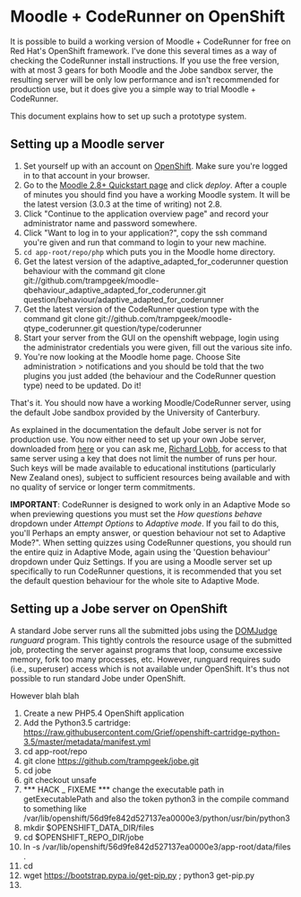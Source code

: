 # Moodle + CodeRunner on OpenShift

It is possible to build a working version of Moodle + CodeRunner for free
on Red Hat's OpenShift framework. I've done this several times as a way
of checking the CodeRunner install instructions. If you use the free
version, with at most 3 gears for both Moodle and the Jobe sandbox server,
the resulting server will be only low performance and isn't recommended
for production use, but it does give you a simple way to trial Moodle + CodeRunner.

This document explains how to set up such a prototype system.

## Setting up a Moodle server

 1. Set yourself up with an account on [OpenShift](https://openshift.redhat.com).
    Make sure you're logged in to that account in your browser.
 1. Go to the [Moodle 2.8+ Quickstart page](https://hub.openshift.com/quickstarts/65-moodle-2-8-1)
    and click *deploy*. After a couple of minutes you should find you have
    a working Moodle system. It will be the latest version (3.0.3 at the time
    of writing) not 2.8.
 1. Click "Continue to the application overview page" and record your administrator
    name and password somewhere.
 1. Click "Want to log in to your application?", copy the ssh command you're
    given and run that command to login to your new machine.
 1. `cd app-root/repo/php` which puts you in the Moodle home directory.
 1. Get the latest version of the adaptive\_adapted\_for\_coderunner question behaviour with the
    command
        git clone git://github.com/trampgeek/moodle-qbehaviour_adaptive_adapted_for_coderunner.git question/behaviour/adaptive_adapted_for_coderunner
 1. Get the latest version of the CodeRunner question type with the command
        git clone git://github.com/trampgeek/moodle-qtype_coderunner.git question/type/coderunner
 1. Start your server from the GUI on the openshift webpage, login using the
    administrator credentials you were given, fill out the various site info.
 1. You're now looking at the Moodle home page. Choose Site administration >
    notifications and you should be told that the two plugins you just
    added (the behaviour and the CodeRunner question type) need to be updated.
    Do it!

That's it. You should now have a working Moodle/CodeRunner server, using the
default Jobe sandbox provided by the University of Canterbury.

As explained in
the documentation the default Jobe server is not for production use.
You now either need to set up
your own Jobe server, downloaded from [here](https://github.com/trampgeek/jobe)
or you can ask me, [Richard Lobb](mailto:richard.lobb@canterbury.ac.nz), for access
to that same server using a key that does not limit the number of runs per hour.
Such keys will be made available to educational institutions (particularly New Zealand ones),
subject to sufficient resources being available and with no quality of service or
longer term commitments.

**IMPORTANT**: CodeRunner is designed to
work only in an Adaptive Mode so when previewing questions
you must set the *How questions behave* dropdown
under *Attempt Options* to *Adaptive mode*. If you fail to do this, you'll
Perhaps an empty answer, or question behaviour not set to Adaptive Mode?". When setting
quizzes using CodeRunner questions, you should run the entire quiz in Adaptive
Mode, again using the 'Question behaviour' dropdown under Quiz Settings. If you
are using a Moodle server set up specifically to run CodeRunner questions, it is
recommended that you set the default question behaviour for the whole site to
Adaptive Mode.

## Setting up a Jobe server on OpenShift

A standard Jobe server runs all the submitted jobs using the
[DOMJudge](http://domjudge.org) *runguard* program. This tightly controls the
resource usage of the submitted job, protecting the server against programs
that loop, consume excessive memory, fork too many processes, etc. However,
runguard requires sudo (i.e., superuser) access which is not available under
OpenShift. It's thus not possible to run standard Jobe under OpenShift.

However blah blah

1. Create a new PHP5.4 OpenShift application
1. Add the Python3.5 cartridge:
https://raw.githubusercontent.com/Grief/openshift-cartridge-python-3.5/master/metadata/manifest.yml
1. cd app-root/repo
1. git clone https://github.com/trampgeek/jobe.git
1. cd jobe
1. git checkout unsafe
1. *** HACK _ FIXEME *** change the executable path in getExecutablePath and also
  the token python3 in the compile command to something like
 /var/lib/openshift/56d9fe842d527137ea0000e3/python/usr/bin/python3
1. mkdir $OPENSHIFT_DATA_DIR/files
1. cd $OPENSHIFT_REPO_DIR/jobe
1. ln -s /var/lib/openshift/56d9fe842d527137ea0000e3/app-root/data/files .
1. cd
1. wget https://bootstrap.pypa.io/get-pip.py ; python3 get-pip.py
1.
